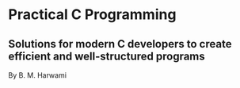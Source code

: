 # Practical  C Programming

## Solutions for modern C developers to create efficient and well-structured programs

By B. M. Harwami
